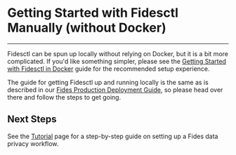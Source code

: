# Getting Started with Fidesctl Manually (without Docker)

---

Fidesctl can be spun up locally without relying on Docker, but it is a bit more complicated. If you'd like something simpler, please see the [Getting Started with Fidesctl in Docker](docker.md) guide for the recommended setup experience.

The guide for getting Fidesctl up and running locally is the same as is described in our [Fides Production Deployment Guide](../deployment.md), so please head over there and follow the steps to get going.

## Next Steps

See the [Tutorial](../tutorial/overview.md) page for a step-by-step guide on setting up a Fides data privacy workflow.
